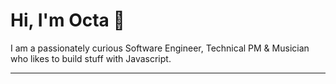 # Hi, I'm Octa 🖖

I am a passionately curious Software Engineer, Technical PM & Musician who likes to build stuff with Javascript.

---
